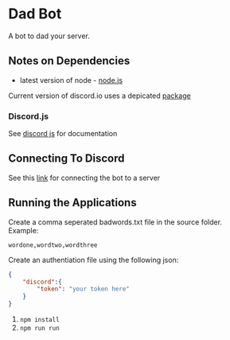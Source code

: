 # Dad Bot
A bot to dad your server.

## Notes on Dependencies
* latest version of node - [node.js](https://nodejs.org/en/)

Current version of discord.io uses a depicated [package](https://github.com/renesansz/discord-greeter-bot/issues/44)

### Discord.js
See [discord js](https://discord.js.org/?source=post_page---------------------------#/docs/main/stable/general/welcome) for documentation


## Connecting To Discord
See this [link](https://github.com/jagrosh/MusicBot/wiki/Adding-Your-Bot-To-Your-Server) for connecting the bot to a server

## Running the Applications
Create a comma seperated badwords.txt file in the source folder.  
Example:
```
wordone,wordtwo,wordthree
```
Create an authentiation file using the following json:
```json
{
    "discord":{
        "token": "your token here"
    }
}
```
1. `npm install`
2. `npm run run`
